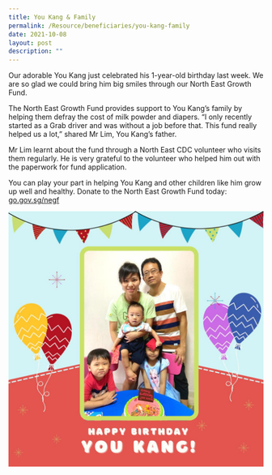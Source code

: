 ```yaml
---
title: You Kang & Family
permalink: /Resource/beneficiaries/you-kang-family
date: 2021-10-08
layout: post
description: ""
---
```

Our adorable You Kang just celebrated his 1-year-old birthday last week. We are so glad we could bring him big smiles through our North East Growth Fund.

The North East Growth Fund provides support to You Kang’s family by helping them defray the cost of milk powder and diapers. “I only recently started as a Grab driver and was without a job before that. This fund really helped us a lot,” shared Mr Lim, You Kang’s father.

Mr Lim learnt about the fund through a North East CDC volunteer who visits them regularly. He is very grateful to the volunteer who helped him out with the paperwork for fund application.

You can play your part in helping You Kang and other children like him grow up well and healthy. Donate to the North East Growth Fund today: [go.gov.sg/negf](https://l.facebook.com/l.php?u=http%3A%2F%2Fgo.gov.sg%2Fnegf%3Ffbclid%3DIwAR0IeMJ2Qqmklh2y1j1Vj2f9fypa-5H5zb-Eya2JNFAxTDUEveHjCJnkSz0&h=AT0A1gGsg5IHJnY5ISIrHQ-k5H7QXlY7DhcdF7X8zCXIlq2QAoVSmincF41TN-4kd6242y3hjEpXPm5E68hdxnp0dDVQvuLm8xvAtJd4bOoTv4N1xCOL2iJXf_BU7_P6jQ&__tn__=-UK-R&c[0]=AT1YsXfCSxodSMKgdvRc9CXcXH3YvF1kduXAqnElzG2XzGoU-1rJt2B-P98_PzcbhXgagBnx9aT9VvnR_lmN-gEHhZJAsRzOhONBUTkb9vuasJ2_K9Qe7MbRBPzHk2-6b7VnWV7yCGkh4uuh4DPBf0eQEeCMhtFaj7KvKBHiE09gSQ)

![](/images/People%20of%20North%20East/Beneficiaries/You%20Kang%20&%20Family.jpg)